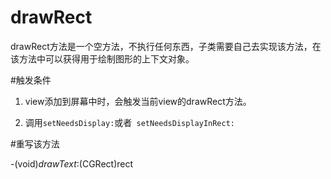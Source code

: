 # drawRect

drawRect方法是一个空方法，不执行任何东西，子类需要自己去实现该方法，在该方法中可以获得用于绘制图形的上下文对象。

#触发条件

1. view添加到屏幕中时，会触发当前view的drawRect方法。

2. 调用`setNeedsDisplay:`或者` setNeedsDisplayInRect:`

   

#重写该方法

-(void)*drawText*:(CGRect)rect